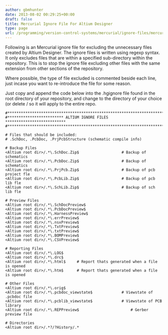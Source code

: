 ```yaml
---
author: gbmhunter
date: 2013-08-02 00:29:25+00:00
draft: false
title: Mercurial Ignore File For Altium Designer
type: page
url: /programming/version-control-systems/mercurial/ignore-files/mercurial-ignore-file-for-altium-designer
---
```


Following is an Mercurial ignore file for excluding the unnecessary files created by Altium Designer. The ignore files is written using regexp syntax. It only excludes files that are within a specified sub-directory within the repository. This is to stop the ignore file excluding other files with the same extension from other sections of the repository.

Where possible, the type of file excluded is commented beside each line, just incase you want to re-introduce the file for some reason.

Just copy and append the code below into the .hgignore file found in the root directory of your repository, and change <Altium root dir> to the directory of your choice (or delete <Altium root dir>/ so it will apply to the entire repo.

```    
#*************************************************************************
#************************* ALTIUM IGNORE FILES ***************************
#*************************************************************************

# Files that should be included:
# .SchDoc, .PcbDoc, .PrjPcbStructure (schematic compile info)

# Backup Files
<Altium root dir>/.*\.SchDoc.Zip$					# Backup of schematics
<Altium root dir>/.*\.PcbDoc.Zip$					# Backup of schematics
<Altium root dir>/.*\.PrjPcb.Zip$					# Backup of pcb project fle
<Altium root dir>/.*\.PcbLib.Zip$					# Backup of pcb lib fle
<Altium root dir>/.*\.SchLib.Zip$					# Backup of sch lib fle

# Preview Files
<Altium root dir>/.*\.SchDocPreview$
<Altium root dir>/.*\.PcbDocPreview$
<Altium root dir>/.*\.HarnessPreview$
<Altium root dir>/.*\.errPreview$
<Altium root dir>/.*\.nsxPreview$
<Altium root dir>/.*\.TxtPreview$
<Altium root dir>/.*\.txtPreview$
<Altium root dir>/.*\.BOMPreview$
<Altium root dir>/.*\.CSVPreview$

# Reporting Files
<Altium root dir>/.*\.LOG$
<Altium root dir>/.*\.drc$
<Altium root dir>/.*\.html$		# Report thats generated when a file is opened       
<Altium root dir>/.*\.htm$		# Report thats generated when a file is opened                

# Other Files
<Altium root dir>/.*\.orig$
<Altium root dir>/.*\.pcbdoc_viewstate$				# Viewstate of .pcbdoc file
<Altium root dir>/.*\.pcblib_viewstate$				# Viewstate of PCB library
<Altium root dir>/.*\.REPPreview$						# Gerber preview file

# Directories
<Altium root dir>/.*?/?History/.*
```